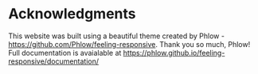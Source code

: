 # Acknowledgments

This website was built using a beautiful theme created by Phlow - https://github.com/Phlow/feeling-responsive. Thank you so much, Phlow!
Full documentation is avaialable at https://phlow.github.io/feeling-responsive/documentation/